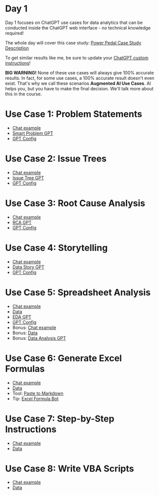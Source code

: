 # Day 1

Day 1 focuses on ChatGPT use cases for data analytics that can be conducted inside the ChatGPT web interface - no technical knowledge required!

The whole day will cover this case study: [Power Pedal Case Study Description](https://github.com/tobiaszwingmann/chatgpt-for-data-analytics/blob/main/Day%201/Case%20Study_%20Pedal%20Power%20Inc.pdf)

To get similar results like me, be sure to update your [ChatGPT custom instructions](https://github.com/tobiaszwingmann/chatgpt-for-data-analytics/blob/main/Day%201/custom_instructions.md)!

**BIG WARNING!** None of these use cases will always give 100% accurate results. In fact, for some use cases, a 100% accurate result doesn't even exist. That's why we call these scenarios **Augmented AI Use Cases**. AI helps you, but you have to make the final decision. We'll talk more about this in the course.

# Use Case 1: Problem Statements
- [Chat example](https://chat.openai.com/share/4c42aa53-ce72-407a-8f8a-0a1f5dcd6842)
- [Smart Problem GPT](https://chat.openai.com/g/g-tHZOlUaYD-smart-problem-gpt)
- [GPT Config](https://github.com/tobiaszwingmann/chatgpt-for-data-analytics/blob/main/Day%201/GPT%20Configs/smart-problem-gpt.md)

# Use Case 2: Issue Trees
- [Chat example](https://chat.openai.com/share/a066b502-fca6-474d-80fb-73fb942e9181)
- [Issue Tree GPT](https://chat.openai.com/g/g-qaKT45vrL-issue-tree-gpt)
- [GPT Config](https://github.com/tobiaszwingmann/chatgpt-for-data-analytics/blob/main/Day%201/GPT%20Configs/Issue-tree-gpt.md)

# Use Case 3: Root Cause Analysis
- [Chat example](https://chat.openai.com/share/2e942b04-f8cf-49d3-9dff-cfe4682b540f)
- [RCA GPT](https://chat.openai.com/g/g-3fPXHFQOm-rca-gpt)
- [GPT Config](https://github.com/tobiaszwingmann/chatgpt-for-data-analytics/blob/main/Day%201/GPT%20Configs/RCA-gpt.md)

# Use Case 4: Storytelling
- [Chat example](https://chat.openai.com/share/bfe36a5a-2486-4950-b3df-6df48e638451)
- [Data Story GPT](https://chat.openai.com/g/g-tF6UvnShB-data-storytelling-gpt)
- [GPT Config](https://github.com/tobiaszwingmann/chatgpt-for-data-analytics/blob/main/Day%201/GPT%20Configs/data-storytelling-gpt.md)

# Use Case 5: Spreadsheet Analysis
- [Chat example](https://chat.openai.com/share/da773a1f-ef61-4b04-ac37-58b42fdba62b)
- [Data](https://github.com/tobiaszwingmann/chatgpt-for-data-analytics/blob/main/Day%201/Store-Reports.xlsx)
- [EDA GPT](https://chat.openai.com/g/g-Vq2Ro5JoV-eda-gpt)
- [GPT Config](https://github.com/tobiaszwingmann/chatgpt-for-data-analytics/blob/main/Day%201/GPT%20Configs/EDA-gpt.md)
- Bonus: [Chat example](https://chat.openai.com/share/23c64741-a636-43c6-a7f2-cbbc2008739a)
- Bonus: [Data](https://github.com/tobiaszwingmann/chatgpt-for-data-analytics/blob/main/Day%201/Ecommerce-Transactions.csv)
- Bonus: [Data Analysis GPT](https://chat.openai.com/g/g-HMNcP6w7d-data-analysis)

# Use Case 6: Generate Excel Formulas
- [Chat example](https://chat.openai.com/share/dcaf6395-3d46-4149-9aa4-f7cd02737c87)
- [Data](https://github.com/tobiaszwingmann/chatgpt-for-data-analytics/blob/main/Day%201/Email-Report.xlsx)
- Tool: [Paste to Markdown](https://euangoddard.github.io/clipboard2markdown/)
- Tip: [Excel Formula Bot](https://formulabot.com)

# Use Case 7: Step-by-Step Instructions
- [Chat example](https://chat.openai.com/share/3236285b-37c5-4b41-87d1-6760dcf1bf89)
- [Data](https://github.com/tobiaszwingmann/chatgpt-for-data-analytics/blob/main/Day%201/Managers_sales_report.xlsx)

# Use Case 8: Write VBA Scripts
- [Chat example](https://chat.openai.com/share/85e0d622-6ded-494e-9767-9826cb919d6f)
- [Data](https://github.com/tobiaszwingmann/chatgpt-for-data-analytics/blob/main/Day%201/Managers_sales_report.xlsx)

